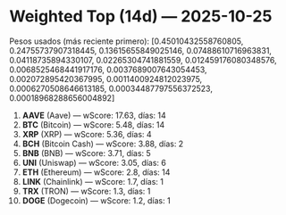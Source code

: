 # Weighted Top (14d) — 2025-10-25
Pesos usados (más reciente primero): [0.45010432558760805, 0.24755737907318445, 0.13615655849025146, 0.07488610716963831, 0.04118735894330107, 0.02265304741881559, 0.012459176080348576, 0.0068525468441917176, 0.0037689007643054453, 0.002072895420367995, 0.0011400924812023975, 0.0006270508646613185, 0.00034487797556372523, 0.00018968288656004892]
1. **AAVE** (Aave) — wScore: 17.63, días: 14
2. **BTC** (Bitcoin) — wScore: 5.48, días: 14
3. **XRP** (XRP) — wScore: 5.36, días: 4
4. **BCH** (Bitcoin Cash) — wScore: 3.88, días: 2
5. **BNB** (BNB) — wScore: 3.71, días: 5
6. **UNI** (Uniswap) — wScore: 3.05, días: 6
7. **ETH** (Ethereum) — wScore: 2.8, días: 14
8. **LINK** (Chainlink) — wScore: 1.7, días: 1
9. **TRX** (TRON) — wScore: 1.3, días: 1
10. **DOGE** (Dogecoin) — wScore: 1.2, días: 1